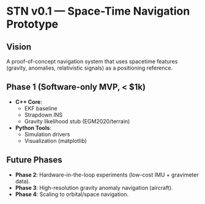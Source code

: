 # STN v0.1 — Space-Time Navigation Prototype

## Vision
A proof-of-concept navigation system that uses spacetime features (gravity, anomalies, relativistic signals) as a positioning reference.

## Phase 1 (Software-only MVP, < $1k)
- **C++ Core**:
  - EKF baseline
  - Strapdown INS
  - Gravity likelihood stub (EGM2020/terrain)
- **Python Tools**:
  - Simulation drivers
  - Visualization (matplotlib)

## Future Phases
- **Phase 2**: Hardware-in-the-loop experiments (low-cost IMU + gravimeter data).
- **Phase 3**: High-resolution gravity anomaly navigation (aircraft).
- **Phase 4**: Scaling to orbital/space navigation.

